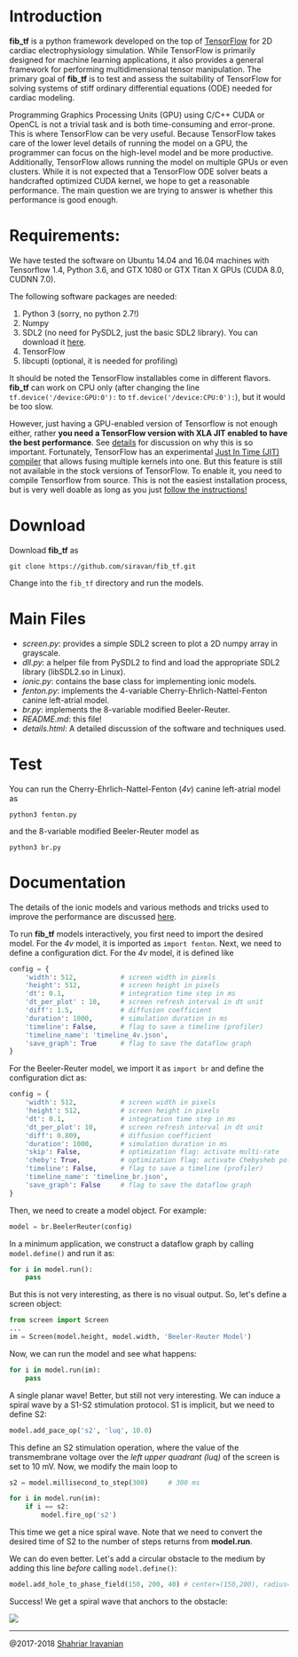 # Introduction

**fib_tf** is a python framework developed on the top of [TensorFlow](http://tensorflow.org) for 2D cardiac electrophysiology simulation. While TensorFlow is primarily designed for machine learning applications, it also provides a general framework for performing multidimensional tensor manipulation. The primary goal of **fib_tf** is to test and assess the suitability of TensorFlow for solving systems of stiff ordinary differential equations (ODE) needed for cardiac modeling.

Programming Graphics Processing Units (GPU) using C/C++ CUDA or OpenCL is not a trivial task and is both time-consuming and error-prone. This is where TensorFlow can be very useful. Because TensorFlow takes care of the lower level details of running the model on a GPU, the programmer can focus on the high-level model and be more productive. Additionally, TensorFlow allows running the model on multiple GPUs or even clusters. While it is not expected that a TensorFlow ODE solver beats a handcrafted optimized CUDA kernel, we hope to get a reasonable performance. The main question we are trying to answer is whether this performance is good enough.

# Requirements:

We have tested the software on Ubuntu 14.04 and 16.04 machines with Tensorflow 1.4, Python 3.6, and GTX 1080 or GTX Titan X GPUs (CUDA 8.0, CUDNN 7.0).

The following software packages are needed:

  1. Python 3 (sorry, no python 2.7!)
  2. Numpy
  3. SDL2 (no need for PySDL2, just the basic SDL2 library). You can download it [here](https://wiki.libsdl.org/Installation).
  4. TensorFlow
  5. libcupti (optional, it is needed for profiling)

It should be noted the TensorFlow installables come in different flavors. **fib_tf** can work on CPU only (after changing the line `tf.device('/device:GPU:0'):` to `tf.device('/device:CPU:0'):`), but it would be too slow.

However, just having a GPU-enabled version of Tensorflow is not enough either, rather **you need a TensorFlow version with XLA JIT enabled to have the best performance**. See [details](details.html) for discussion on why this is so important. Fortunately, TensorFlow has an experimental [Just In Time (JIT) compiler](https://www.tensorflow.org/performance/xla/jit) that allows fusing multiple kernels into one. But this feature is still not available in the stock versions of TensorFlow. To enable it, you need to compile Tensorflow from source. This is not the easiest installation process, but is very well doable as long as you just [follow the instructions!](https://www.tensorflow.org/install/install_sources)

# Download

Download **fib_tf** as

`git clone https://github.com/siravan/fib_tf.git`

Change into the `fib_tf` directory and run the models.

# Main Files

- *screen.py*: provides a simple SDL2 screen to plot a 2D numpy array in grayscale.
- *dll.py*: a helper file from PySDL2 to find and load the appropriate SDL2 library (libSDL2.so in Linux).
- *ionic.py*: contains the base class for implementing ionic models.
- *fenton.py*: implements the 4-variable Cherry-Ehrlich-Nattel-Fenton canine left-atrial model.
- *br.py*: implements the 8-variable modified Beeler-Reuter.
- *README.md*: this file!
- *details.html*: A detailed discussion of the software and techniques used.

# Test

You can run the Cherry-Ehrlich-Nattel-Fenton (*4v*) canine left-atrial model as

`python3 fenton.py`

and the 8-variable modified Beeler-Reuter model as

`python3 br.py`

# Documentation

The details of the ionic models and various methods and tricks used to improve the performance are discussed [here](details.html).

To run **fib_tf** models interactively, you first need to import the desired model. For the *4v* model, it is imported as `import fenton`. Next, we need to define a configuration dict. For the *4v* model, it is defined like

```python
config = {
    'width': 512,           # screen width in pixels
    'height': 512,          # screen height in pixels
    'dt': 0.1,              # integration time step in ms
    'dt_per_plot' : 10,     # screen refresh interval in dt unit
    'diff': 1.5,            # diffusion coefficient
    'duration': 1000,       # simulation duration in ms
    'timeline': False,      # flag to save a timeline (profiler)
    'timeline_name': 'timeline_4v.json',
    'save_graph': True      # flag to save the dataflow graph
}
```

For the Beeler-Reuter model, we import it as `import br` and define the configuration dict as:

```python
config = {
    'width': 512,           # screen width in pixels
    'height': 512,          # screen height in pixels
    'dt': 0.1,              # integration time step in ms        
    'dt_per_plot': 10,      # screen refresh interval in dt unit
    'diff': 0.809,          # diffusion coefficient
    'duration': 1000,       # simulation duration in ms
    'skip': False,          # optimization flag: activate multi-rate
    'cheby': True,          # optimization flag: activate Chebysheb polynomials
    'timeline': False,      # flag to save a timeline (profiler)
    'timeline_name': 'timeline_br.json',
    'save_graph': False     # flag to save the dataflow graph
}
```

Then, we need to create a model object. For example:

```python
model = br.BeelerReuter(config)
```

In a minimum application, we construct a dataflow graph by calling `model.define()` and run it as:

```python
for i in model.run():
    pass
```

But this is not very interesting, as there is no visual output. So, let's define a screen object:

```python
from screen import Screen
...
im = Screen(model.height, model.width, 'Beeler-Reuter Model')
```

Now, we can run the model and see what happens:

```python
for i in model.run(im):
    pass
```

A single planar wave! Better, but still not very interesting. We can induce a spiral wave by a S1-S2 stimulation protocol. S1 is implicit, but we need to define S2:

```python
model.add_pace_op('s2', 'luq', 10.0)
```

This define an S2 stimulation operation, where the value of the transmembrane voltage over the *left upper quadrant (luq)* of the screen is set to 10 mV. Now, we modify the main loop to

```python
s2 = model.millisecond_to_step(300)     # 300 ms

for i in model.run(im):
    if i == s2:
        model.fire_op('s2')
```

This time we get a nice spiral wave. Note that we need to convert the desired time of S2 to the number of steps returns from **model.run**.

We can do even better. Let's add a circular obstacle to the medium by adding this line *before* calling `model.define()`:

```python
model.add_hole_to_phase_field(150, 200, 40) # center=(150,200), radius=40
```

Success! We get a spiral wave that anchors to the obstacle:

![](br.png)

---
@2017-2018 [Shahriar Iravanian](siravan@emory.edu)

